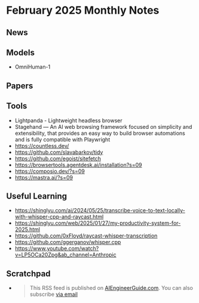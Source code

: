 # February 2025 Monthly Notes

## News

## Models
- OmniHuman-1

## Papers

## Tools
- Lightpanda - Lightweight headless browser
- Stagehand — An AI web browsing framework focused on simplicity and extensibility, that provides an easy way to build browser automations and is fully compatible with Playwright
- https://countless.dev/
- https://github.com/slavabarkov/tidy
- https://github.com/egoist/sitefetch
- https://browsertools.agentdesk.ai/installation?s=09
- https://composio.dev/?s=09
- https://mastra.ai/?s=09

## Useful Learning
- https://shinglyu.com/ai/2024/05/25/transcribe-voice-to-text-locally-with-whisper-cpp-and-raycast.html
- https://shinglyu.com/web/2025/01/27/my-productivity-system-for-2025.html
- https://github.com/0xFloyd/raycast-whisper-transcription
- https://github.com/ggerganov/whisper.cpp
- https://www.youtube.com/watch?v=LP5OCa20Zpg&ab_channel=Anthropic

## Scratchpad
- > This RSS feed is published on [AIEngineerGuide.com](https://AIEngineerGuide.com/). You can also subscribe [via email](https://aiengineerguide.com/newsletter/)